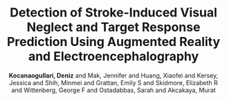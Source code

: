 ---
title: "Detection of Stroke-Induced Visual Neglect and Target Response Prediction Using Augmented Reality and Electroencephalography"
author: "<strong>Kocanaogullari, Deniz</strong> and Mak, Jennifer and Huang, Xiaofei and Kersey, Jessica and Shih, Minmei and Grattan, Emily S and Skidmore, Elizabeth R and Wittenberg, George F and Ostadabbas, Sarah and Akcakaya, Murat"
collection: publications
year: 2022
volume: 30
pages: 1840--1850
publisher: IEEE
type: 'Publication'
subject: 'neglect'
venue: 'IEEE Transactions on Neural Systems and Rehabilitation Engineering'
paper-link: "https://ieeexplore.ieee.org/document/9659541"
code-link: 
comments:
---